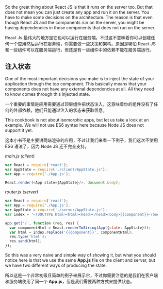So the great thing about React JS is that it runs on the server too. But that does not mean you can just create any app and run it on the server. You have to make some decisions on the architecture. The reason is that even though React JS and the components run on the server, you might be having dependencies in those components that does not run on the server.

React Js 最伟大的地方是它也可以运行在服务端，不过这不意味着你可以创建任何一个应用然后运行在服务端，你需要做一些决策和架构。原因是哪怕 React JS 和一些组件可以在服务端运行，但还是有一些组件中的依赖不能在服务端运行。

## 注入状态
One of the most important decisions you make is to inject the state of your application through the top component. This basically means that your components does not have any external dependencies at all. All they need to know comes through this injected state.

一个重要的事情是应用需要通过顶层组件把状态注入，这意味着你的组件没有了任何的外部依赖，他们只能通过注入的状态来获取信息。

This cookbook is not about isomorphic apps, but let us take a look at an example. We will not use ES6 syntax here because Node JS does not support it yet.

这本小书不是主要讲两端渲染的应用，不过让我们来看一下例子，我们这次不使用 ES6 语法了，因为 Node JS 还不完全支持。

*main.js (client)*
```javascript
var React = require('react');
var AppState = require('./client/AppState.js');
var App = require('./App.js');

React.render(<App state={AppState}/>, document.body);
```

*router.js (server)*
```javascript
var React = require('react');
var App = require('./App.js');
var AppState = require('./server/AppState.js');
var index = '<!DOCTYPE html><html><head></head><body>{{component}}</body></html>';

app.get('/', function (req, res) {
  var componentHtml = React.renderToString(App({state: AppState}));
  var html = index.replace('{{component}}', componentHtml);
  res.type('html');
  res.send(html);
});
```

So this was a very naive and simple way of showing it, but what you should notice here is that we use the same **App.js** file on the client and server, but we have two different ways of producing the state.

所以这是一个非常初级且简单的例子来展示它，不过你需要注意的是我们在客户端和服务端使用了同一个 **App.js**，但是我们需要两种方式来提供状态。